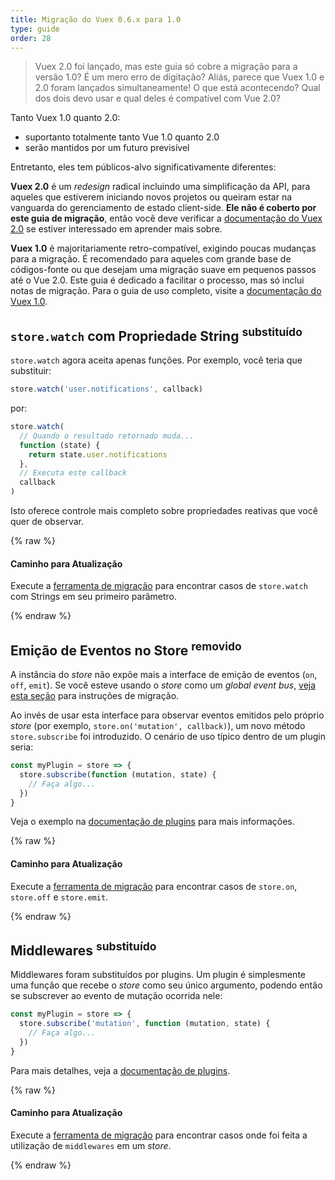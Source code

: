 ```yaml
---
title: Migração do Vuex 0.6.x para 1.0
type: guide
order: 28
---
```


> Vuex 2.0 foi lançado, mas este guia só cobre a migração para a versão 1.0? É um mero erro de digitação? Aliás, parece que Vuex 1.0 e 2.0 foram lançados simultaneamente! O que está acontecendo? Qual dos dois devo usar e qual deles é compatível com Vue 2.0?

Tanto Vuex 1.0 quanto 2.0:

- suportanto totalmente tanto Vue 1.0 quanto 2.0
- serão mantidos por um futuro previsível

Entretanto, eles tem públicos-alvo significativamente diferentes:

__Vuex 2.0__ é um *redesign* radical incluindo uma simplificação da API, para aqueles que estiverem iniciando novos projetos ou queiram estar na vanguarda do gerenciamento de estado client-side. __Ele não é coberto por este guia de migração__, então você deve verificar a [documentação do Vuex 2.0](https://vuex.vuejs.org/en/index.html) se estiver interessado em aprender mais sobre.

__Vuex 1.0__ é majoritariamente retro-compatível, exigindo poucas mudanças para a migração. É recomendado para aqueles com grande base de códigos-fonte ou que desejam uma migração suave em pequenos passos até o Vue 2.0. Este guia é dedicado a facilitar o processo, mas só inclui notas de migração. Para o guia de uso completo, visite a [documentação do Vuex 1.0](https://github.com/vuejs/vuex/tree/1.0/docs/en).


## `store.watch` com Propriedade String <sup>substituído</sup>

`store.watch` agora aceita apenas funções. Por exemplo, você teria que substituir:

``` js
store.watch('user.notifications', callback)
```

por:

``` js
store.watch(
  // Quando o resultado retornado muda...
  function (state) {
    return state.user.notifications
  },
  // Executa este callback
  callback
)
```

Isto oferece controle mais completo sobre propriedades reativas que você quer de observar.

{% raw %}
<div class="upgrade-path">
  <h4>Caminho para Atualização</h4>
  <p>Execute a <a href="https://github.com/vuejs/vue-migration-helper">ferramenta de migração</a> para encontrar casos de <code>store.watch</code> com Strings em seu primeiro parâmetro.</p>
</div>
{% endraw %}


## Emição de Eventos no Store <sup>removido</sup>

A instância do *store* não expõe mais a interface de emição de eventos (`on`, `off`, `emit`). Se você esteve usando o *store* como um *global event bus*, [veja esta seção](migration.html#dispatch-and-broadcast-obsoleto) para instruções de migração.

Ao invés de usar esta interface para observar eventos emitidos pelo próprio *store* (por exemplo, `store.on('mutation', callback)`), um novo método `store.subscribe` foi introduzido. O cenário de uso típico dentro de um plugin seria:

``` js
const myPlugin = store => {
  store.subscribe(function (mutation, state) {
    // Faça algo...
  })
}
```

Veja o exemplo na [documentação de plugins](https://github.com/vuejs/vuex/blob/1.0/docs/en/plugins.md) para mais informações.

{% raw %}
<div class="upgrade-path">
  <h4>Caminho para Atualização</h4>
  <p>Execute a <a href="https://github.com/vuejs/vue-migration-helper">ferramenta de migração</a> para encontrar casos de <code>store.on</code>, <code>store.off</code> e <code>store.emit</code>.</p>
</div>
{% endraw %}


## Middlewares <sup>substituído</sup>

Middlewares foram substituídos por plugins. Um plugin é simplesmente uma função que recebe o *store* como seu único argumento, podendo então se subscrever ao evento de mutação ocorrida nele:

``` js
const myPlugin = store => {
  store.subscribe('mutation', function (mutation, state) {
    // Faça algo...
  })
}
```

Para mais detalhes, veja a [documentação de plugins](https://github.com/vuejs/vuex/blob/1.0/docs/en/plugins.md).

{% raw %}
<div class="upgrade-path">
  <h4>Caminho para Atualização</h4>
  <p>Execute a <a href="https://github.com/vuejs/vue-migration-helper">ferramenta de migração</a> para encontrar casos onde foi feita a utilização de <code>middlewares</code> em um <i>store</i>.</p>
</div>
{% endraw %}
